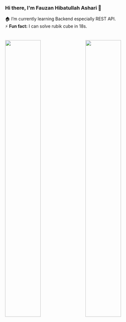 ### Hi there, I'm Fauzan Hibatullah Ashari 👋

🏠 I’m currently learning Backend especially REST API. <br/>
⚡ **Fun fact:** I can solve rubik cube in 18s.

<br/>

<a href="https://github.com/asharifauzan">
    <img width="48%" align="left"
    src="https://github-readme-stats.vercel.app/api?username=asharifauzan&theme=radical" />
</a>
<a href="https://github.com/asharifauzan">
    <img width="48%" align="right"
    src="https://github-readme-stats.vercel.app/api/top-langs/?username=asharifauzan&layout=compact&theme=radical" />
</a>